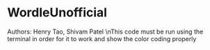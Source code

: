 # WordleUnofficial
Authors: Henry Tao, Shivam Patel
\nThis code must be run using the terminal in order for it to work and show the color coding properly
